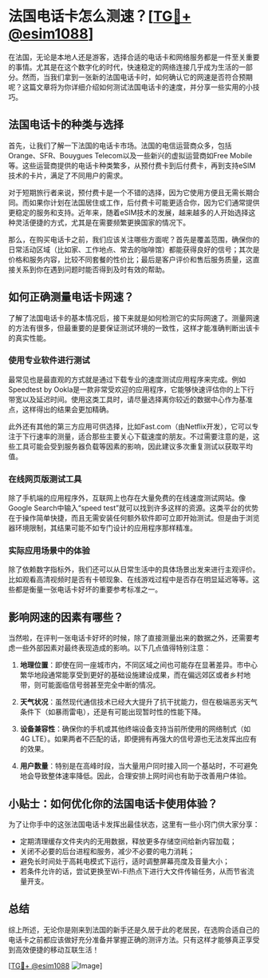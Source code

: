 # 法国电话卡怎么测速？[[TG💪+ @esim1088](https://t.me/s/esim1088)]

在法国，无论是本地人还是游客，选择合适的电话卡和网络服务都是一件至关重要的事情。尤其是在这个数字化的时代，快速稳定的网络连接几乎成为生活的一部分。然而，当我们拿到一张新的法国电话卡时，如何确认它的网速是否符合预期呢？这篇文章将为你详细介绍如何测试法国电话卡的速度，并分享一些实用的小技巧。

## 法国电话卡的种类与选择

首先，让我们了解一下法国的电话卡市场。法国的电信运营商众多，包括Orange、SFR、Bouygues Telecom以及一些新兴的虚拟运营商如Free Mobile等。这些运营商提供的电话卡种类繁多，从预付费卡到后付费卡，再到支持eSIM技术的卡片，满足了不同用户的需求。

对于短期旅行者来说，预付费卡是一个不错的选择，因为它使用方便且无需长期合同。而如果你计划在法国居住或工作，后付费卡可能更适合你，因为它们通常提供更稳定的服务和支持。近年来，随着eSIM技术的发展，越来越多的人开始选择这种灵活便捷的方式，尤其是在需要频繁更换国家的情况下。

那么，在购买电话卡之前，我们应该关注哪些方面呢？首先是覆盖范围，确保你的日常活动区域（比如家、工作地点、常去的咖啡馆）都能获得良好的信号；其次是价格和服务内容，比较不同套餐的性价比；最后是客户评价和售后服务质量，这直接关系到你在遇到问题时能否得到及时有效的帮助。

## 如何正确测量电话卡网速？

了解了法国电话卡的基本情况后，接下来就是如何检测它的实际网速了。测量网速的方法有很多，但最重要的是要保证测试环境的一致性，这样才能准确判断出该卡的真实性能。

### 使用专业软件进行测试

最常见也是最直观的方式就是通过下载专业的速度测试应用程序来完成。例如Speedtest by Ookla是一款非常受欢迎的应用程序，它能够快速评估你的上下行带宽以及延迟时间。使用这类工具时，请尽量选择离你较近的数据中心作为基准点，这样得出的结果会更加精确。

此外还有其他的第三方应用可供选择，比如Fast.com（由Netflix开发），它可以专注于下行速率的测量，适合那些主要关心下载速度的朋友。不过需要注意的是，这些工具可能会受到服务器负载等因素的影响，因此建议多次重复测试以获取平均值。

### 在线网页版测试工具

除了手机端的应用程序外，互联网上也存在大量免费的在线速度测试网站。像Google Search中输入“speed test”就可以找到许多这样的资源。这类平台的优势在于操作简单快捷，而且无需安装任何额外软件即可立即开始测试。但是由于浏览器环境限制，其结果可能不如专门设计的应用程序那样精准。

### 实际应用场景中的体验

除了依赖数字指标外，我们还可以从日常生活中的具体场景出发来进行主观评价。比如观看高清视频时是否有卡顿现象、在线游戏过程中是否存在明显延迟等等。这些都是衡量一张电话卡好坏的重要参考标准之一。

## 影响网速的因素有哪些？

当然啦，在评判一张电话卡好坏的时候，除了直接测量出来的数据之外，还需要考虑一些外部因素对最终表现造成的影响。以下几点值得特别注意：

1. **地理位置**：即使在同一座城市内，不同区域之间也可能存在显著差异。市中心繁华地段通常能享受到更好的基础设施建设成果，而在偏远郊区或者乡村地带，则可能面临信号弱甚至完全中断的情况。
   
2. **天气状况**：虽然现代通信技术已经大大提升了抗干扰能力，但在极端恶劣天气条件下（如暴雨雷电），还是有可能出现暂时性的性能下降。
   
3. **设备兼容性**：确保你的手机或其他终端设备支持当前所使用的网络制式（如4G LTE）。如果两者不匹配的话，即便拥有再强大的信号源也无法发挥出应有的效果。
   
4. **用户数量**：特别是在高峰时段，当大量用户同时接入同一个基站时，不可避免地会导致整体速率降低。因此，合理安排上网时间也有助于改善用户体验。

## 小贴士：如何优化你的法国电话卡使用体验？

为了让你手中的这张法国电话卡发挥出最佳状态，这里有一些小窍门供大家分享：

- 定期清理缓存文件夹内的无用数据，释放更多存储空间给新内容加载；
- 关闭不必要的后台进程和服务，减少不必要的电力消耗；
- 避免长时间处于高耗电模式下运行，适时调整屏幕亮度及音量大小；
- 若条件允许的话，尝试更换至Wi-Fi热点下进行大文件传输任务，从而节省流量开支。

## 总结

综上所述，无论你是刚来到法国的新手还是久居于此的老居民，在选购合适自己的电话卡之前都应该做好充分准备并掌握正确的测评方法。只有这样才能够真正享受到高效便捷的移动互联生活！

[[TG💪+ @esim1088](https://t.me/s/esim1088) ![Image](https://i.postimg.cc/4NQfJmqS/Snipaste-2025-05-13-00-14-12.png)]